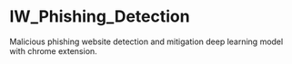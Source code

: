 # IW_Phishing_Detection
Malicious phishing website detection and mitigation deep learning model with chrome extension.
